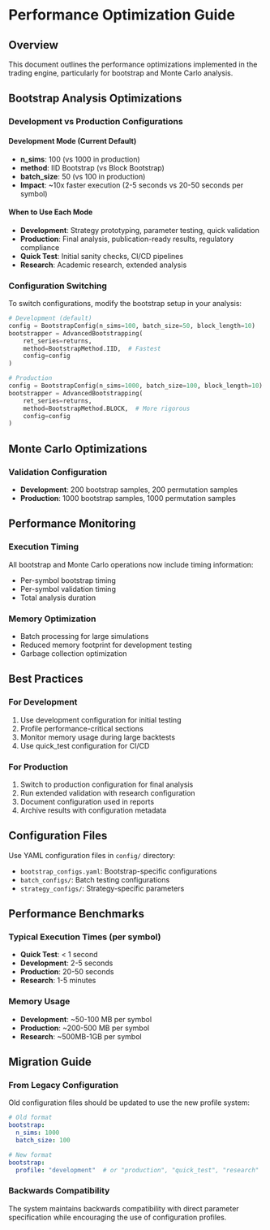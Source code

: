 # Performance Optimization Guide

## Overview
This document outlines the performance optimizations implemented in the trading engine, particularly for bootstrap and Monte Carlo analysis.

## Bootstrap Analysis Optimizations

### Development vs Production Configurations

#### Development Mode (Current Default)
- **n_sims**: 100 (vs 1000 in production)
- **method**: IID Bootstrap (vs Block Bootstrap)
- **batch_size**: 50 (vs 100 in production)
- **Impact**: ~10x faster execution (2-5 seconds vs 20-50 seconds per symbol)

#### When to Use Each Mode
- **Development**: Strategy prototyping, parameter testing, quick validation
- **Production**: Final analysis, publication-ready results, regulatory compliance
- **Quick Test**: Initial sanity checks, CI/CD pipelines
- **Research**: Academic research, extended analysis

### Configuration Switching

To switch configurations, modify the bootstrap setup in your analysis:

```python
# Development (default)
config = BootstrapConfig(n_sims=100, batch_size=50, block_length=10)
bootstrapper = AdvancedBootstrapping(
    ret_series=returns,
    method=BootstrapMethod.IID,  # Fastest
    config=config
)

# Production
config = BootstrapConfig(n_sims=1000, batch_size=100, block_length=10)
bootstrapper = AdvancedBootstrapping(
    ret_series=returns,
    method=BootstrapMethod.BLOCK,  # More rigorous
    config=config
)
```

## Monte Carlo Optimizations

### Validation Configuration
- **Development**: 200 bootstrap samples, 200 permutation samples
- **Production**: 1000 bootstrap samples, 1000 permutation samples

## Performance Monitoring

### Execution Timing
All bootstrap and Monte Carlo operations now include timing information:
- Per-symbol bootstrap timing
- Per-symbol validation timing
- Total analysis duration

### Memory Optimization
- Batch processing for large simulations
- Reduced memory footprint for development testing
- Garbage collection optimization

## Best Practices

### For Development
1. Use development configuration for initial testing
2. Profile performance-critical sections
3. Monitor memory usage during large backtests
4. Use quick_test configuration for CI/CD

### For Production
1. Switch to production configuration for final analysis
2. Run extended validation with research configuration
3. Document configuration used in reports
4. Archive results with configuration metadata

## Configuration Files

Use YAML configuration files in `config/` directory:
- `bootstrap_configs.yaml`: Bootstrap-specific configurations
- `batch_configs/`: Batch testing configurations
- `strategy_configs/`: Strategy-specific parameters

## Performance Benchmarks

### Typical Execution Times (per symbol)
- **Quick Test**: < 1 second
- **Development**: 2-5 seconds
- **Production**: 20-50 seconds
- **Research**: 1-5 minutes

### Memory Usage
- **Development**: ~50-100 MB per symbol
- **Production**: ~200-500 MB per symbol
- **Research**: ~500MB-1GB per symbol

## Migration Guide

### From Legacy Configuration
Old configuration files should be updated to use the new profile system:

```yaml
# Old format
bootstrap:
  n_sims: 1000
  batch_size: 100

# New format
bootstrap:
  profile: "development"  # or "production", "quick_test", "research"
```

### Backwards Compatibility
The system maintains backwards compatibility with direct parameter specification while encouraging the use of configuration profiles.
